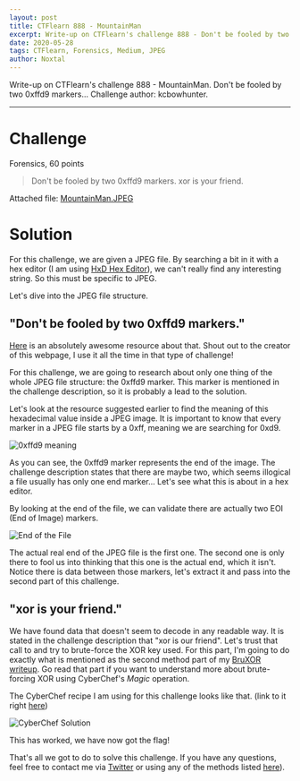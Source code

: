 ```yaml
---
layout: post
title: CTFlearn 888 - MountainMan
excerpt: Write-up on CTFlearn's challenge 888 - Don't be fooled by two 0xffd9 markers...
date: 2020-05-28
tags: CTFlearn, Forensics, Medium, JPEG
author: Noxtal
---
```


 Write-up on CTFlearn's challenge 888 - MountainMan. Don't be fooled by two 0xffd9 markers...
 Challenge author: kcbowhunter.

-----

# Challenge
Forensics, 60 points
> Don't be fooled by two 0xffd9 markers. xor is your friend.

Attached file: [MountainMan.JPEG](https://ctflearn.com/challenge/download/888)

# Solution
For this challenge, we are given a JPEG file. By searching a bit in it with a hex editor (I am using [HxD Hex Editor](https://mh-nexus.de/en/hxd/)), we can't really find any interesting string. So this must be specific to JPEG.

Let's dive into the JPEG file structure.

## "Don't be fooled by two 0xffd9 markers."
[Here](http://vip.sugovica.hu/Sardi/kepnezo/JPEG%20File%20Layout%20and%20Format.htm) is an absolutely awesome resource about that. Shout out to the creator of this webpage, I use it all the time in that type of challenge!

For this challenge, we are going to research about only one thing of the whole JPEG file structure: the 0xffd9 marker. This marker is mentioned in the challenge description, so it is probably a lead to the solution. 

Let's look at the resource suggested earlier to find the meaning of this hexadecimal value inside a JPEG image. It is important to know that every marker in a JPEG file starts by a 0xff, meaning we are searching for 0xd9.

![0xffd9 meaning](https://i.imgur.com/ycIuVF3.png)

As you can see, the 0xffd9 marker represents the end of the image. The challenge description states that there are maybe two, which seems illogical a file usually has only one end marker... Let's see what this is about in a hex editor.

By looking at the end of the file, we can validate there are actually two EOI (End of Image) markers. 

![End of the File](https://i.imgur.com/REGXjpe.png)

The actual real end of the JPEG file is the first one. The second one is only there to fool us into thinking that this one is the actual end, which it isn't. Notice there is data between those markers, let's extract it and pass into the second part of this challenge.

## "xor is your friend."
We have found data that doesn't seem to decode in any readable way. It is stated in the challenge description that "xor is our friend". Let's trust that call to and try to brute-force the XOR key used. For this part, I'm going to do exactly what is mentioned as the second method part of my [BruXOR writeup](https://writeups.noxtal.com/#/posts/2020-05-21-ctflearn227). Go read that part if you want to understand more about brute-forcing XOR using CyberChef's *Magic* operation.

The CyberChef recipe I am using for this challenge looks like that. (link to it right [here](https://gchq.github.io/CyberChef/#recipe=From_Hex('Auto')Magic(22,true,false,'%5E%5C%5Cw*%7B%5C%5Cw*%7D')))

![CyberChef Solution](https://i.imgur.com/3MnBjTD.png)

This has worked, we have now got the flag!

That's all we got to do to solve this challenge. If you have any questions, feel free to contact me via [Twitter](https://twitter.com/noxtal_) or using any of the methods listed [here](https://writeups.noxtal.com/#/pages/about)).